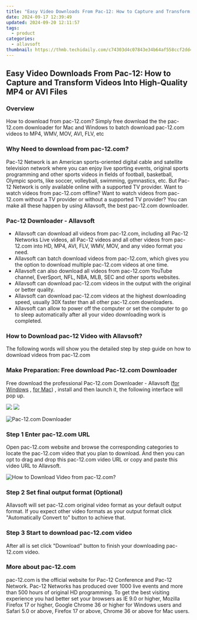 ```yaml
---
title: "Easy Video Downloads From Pac-12: How to Capture and Transform Videos Into High-Quality MP4 or AVI Files"
date: 2024-09-17 12:39:49
updated: 2024-09-20 12:11:57
tags:
  - product
categories:
  - allavsoft
thumbnail: https://thmb.techidaily.com/c74303d4c07843e34b64af558ccf2dd47acf27f120f6a4f5a6c6dcecc497f37e.jpg
---
```


## Easy Video Downloads From Pac-12: How to Capture and Transform Videos Into High-Quality MP4 or AVI Files

### Overview

How to download from pac-12.com? Simply free download the the pac-12.com downloader for Mac and Windows to batch download pac-12.com videos to MP4, WMV, MOV, AVI, FLV, etc

### Why Need to download from pac-12.com?

Pac-12 Network is an American sports-oriented digital cable and satellite television network where you can enjoy live sporting events, original sports programming and other sports videos in fields of football, basketball, Olympic sports, like soccer, volleyball, swimming, gymnastics, etc. But Pac-12 Network is only available online with a supported TV provider. Want to watch videos from pac-12.com offline? Want to watch videos from pac-12.com without a TV provider or without a supported TV provider? You can make all these happen by using Allavsoft, the best pac-12.com downloader.

### Pac-12 Downloader - Allavsoft

* Allavsoft can download all videos from pac-12.com, including all Pac-12 Networks Live videos, all Pac-12 videos and all other videos from pac-12.com into HD, MP4, AVI, FLV, WMV, MOV, and any video format you need.
* Allavsoft can batch download videos from pac-12.com, which gives you the option to download multiple pac-12.com videos at one time.
* Allavsoft can also download all videos from pac-12.com YouTube channel, EverSport, NFL, NBA, MLB, SEC and other sports websites.
* Allavsoft can download pac-12.com videos in the output with the original or better quality.
* Allavsoft can download pac-12.com videos at the highest downloading speed, usually 30X faster than all other pac-12.com downloaders.
* Allavsoft can allow to power off the computer or set the computer to go to sleep automatically after all your video downloading work is completed.

### How to Download pac-12 Video with Allavsoft?

The following words will show you the detailed step by step guide on how to download videos from pac-12.com

### Make Preparation: Free download Pac-12.com Downloader

Free download the professional Pac-12.com Downloader - Allavsoft ([for Windows](https://tools.techidaily.com/allavsoft/products/) , [for Mac](https://tools.techidaily.com/allavsoft/products/)) , install and then launch it, the following interface will pop up.

[![](https://www.allavsoft.com/how-to/../images/how-to/free-download-win.jpg)](https://tools.techidaily.com/allavsoft/products/) [![](https://www.allavsoft.com/how-to/../images/how-to/free-download-mac.jpg)](https://tools.techidaily.com/allavsoft/products/)

![Pac-12.com Downloader](https://www.allavsoft.com/how-to/../images/allavsoft/screen-shot-600.jpg)

### Step 1 Enter pac-12.com URL

Open pac-12.com website and browse the corresponding categories to locate the pac-12.com video that you plan to download. And then you can opt to drag and drop this pac-12.com video URL or copy and paste this video URL to Allavsoft.

![How to Download Video from pac-12.com?](https://www.allavsoft.com/how-to/../images/how-to/download-rtmp-video/download-rtmp-video.jpg)

### Step 2 Set final output format (Optional)

Allavsoft will set pac-12.com original video format as your default output format. If you expect other video formats as your output format click "Automatically Convert to" button to achieve that.

### Step 3 Start to download pac-12.com video

After all is set click "Download" button to finish your downloading pac-12.com video.

### More about pac-12.com

pac-12.com is the official website for Pac-12 Conference and Pac-12 Network. Pac-12 Networks has produced over 1000 live events and more than 500 hours of original HD programming. To get the best visiting experience you had better set your browsers as IE 9.0 or higher, Mozilla Firefox 17 or higher, Google Chrome 36 or higher for Windows users and Safari 5.0 or above, Firefox 17 or above, Chrome 36 or above for Mac users.

<ins class="adsbygoogle"
     style="display:block"
     data-ad-format="autorelaxed"
     data-ad-client="ca-pub-7571918770474297"
     data-ad-slot="1223367746"></ins>



<ins class="adsbygoogle"
     style="display:block"
     data-ad-client="ca-pub-7571918770474297"
     data-ad-slot="8358498916"
     data-ad-format="auto"
     data-full-width-responsive="true"></ins>
